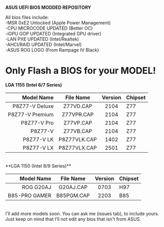 **ASUS UEFI BIOS MODDED REPOSITORY**

All bios files include:<br />
-MSR 0xE2 Unlocked (Apple Power Management)<br />
-CPU MICROCODE UPDATED (Better OC)<br />
-iGPU GOP UPDATED (Integrated GPU driver)<br />
-LAN PXE UPDATED (Intel/Realtek)<br />
-AHCI/RAID UPDATED (Intel/Marvel)<br />
-ASUS ROG LOGO (From Rampage IV Black)<br />

Only Flash a BIOS for your MODEL!
==================================

**LGA 1155 (Intel 6/7 Series)**

Model Name     | File Name  | Version  | Chipset 
--------------:|:----------:|:--------:|:--------
P8Z77-V Deluxe | Z77VD.CAP  | 2104     | Z77
P8Z77-V Premium | Z77VPR.CAP  | 2104     | Z77
P8Z77-V Pro | Z77VP.CAP  | 2104     | Z77
P8Z77-V | Z77VB.CAP  | 2104     | Z77
P8Z77-V LK | P8Z77VLK.CAP  | 1402     | Z77
P8Z77-V LX | P8Z77VLX.CAP  | 2501     | Z77

<br />
**LGA 1150 (Intel 8/9 Series)**

Model Name     | File Name  | Version  | Chipset 
--------------:|:----------:|:--------:|:--------
ROG G20AJ      | G20AJ.CAP  | 0703     | H97
B85-PRO GAMER  | B85PGM.CAP | 2203     | B85

<br />
I'll add more models soon. You can ask me (issues tab), to include yours.<br />
Just keep on mind that I'll not edit any bios that isn't from ASUS.
